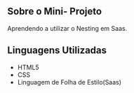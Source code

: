 
## Sobre o Mini- Projeto

Aprendendo a utilizar o Nesting em Saas.

## Linguagens Utilizadas

- HTML5
- CSS
- Linguagem de Folha de Estilo(Saas)